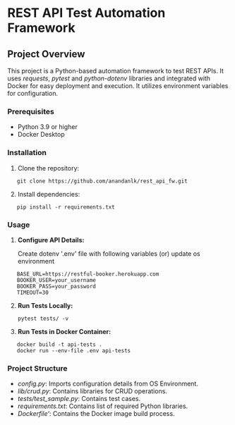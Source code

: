 # **REST API Test Automation Framework**

## **Project Overview**

This project is a Python-based automation framework to test REST APIs. It uses _requests_, _pytest_ and _python-dotenv_ libraries and integrated with Docker for easy deployment and execution. It utilizes environment variables for configuration.

### **Prerequisites**

- Python 3.9 or higher
- Docker Desktop

### **Installation**

1. Clone the repository:

```
   git clone https://github.com/anandanlk/rest_api_fw.git
```

2. Install dependencies:

```
   pip install -r requirements.txt
```

### **Usage**

1. **Configure API Details:**

   Create dotenv '.env' file with following variables (or) update os environment

```
   BASE_URL=https://restful-booker.herokuapp.com
   BOOKER_USER=your_username
   BOOKER_PASS=your_password
   TIMEOUT=30
```

2. **Run Tests Locally:**

   ```
   pytest tests/ -v
   ```

3. **Run Tests in Docker Container:**

```
   docker build -t api-tests .
   docker run --env-file .env api-tests
```

### **Project Structure**

- _config.py_: Imports configuration details from OS Environment.
- _lib/crud.py_: Contains libraries for CRUD operations.
- _tests/test_sample.py_: Contains test cases.
- _requirements.txt_: Contains list of required Python libraries.
- _Dockerfile'_: Contains the Docker image build process.
